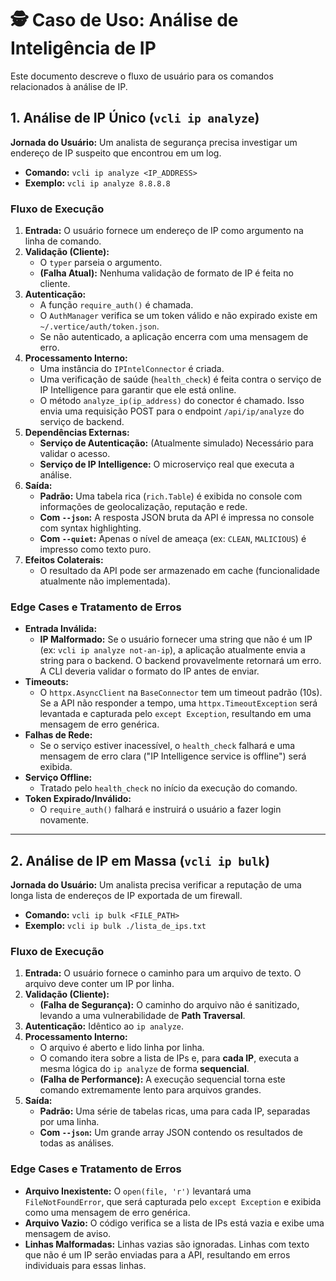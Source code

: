 
# 🕵️ Caso de Uso: Análise de Inteligência de IP

Este documento descreve o fluxo de usuário para os comandos relacionados à análise de IP.

## 1. Análise de IP Único (`vcli ip analyze`)

**Jornada do Usuário:**
Um analista de segurança precisa investigar um endereço de IP suspeito que encontrou em um log.

- **Comando:** `vcli ip analyze <IP_ADDRESS>`
- **Exemplo:** `vcli ip analyze 8.8.8.8`

### Fluxo de Execução

1.  **Entrada:** O usuário fornece um endereço de IP como argumento na linha de comando.
2.  **Validação (Cliente):**
    - O `typer` parseia o argumento.
    - **(Falha Atual):** Nenhuma validação de formato de IP é feita no cliente.
3.  **Autenticação:**
    - A função `require_auth()` é chamada.
    - O `AuthManager` verifica se um token válido e não expirado existe em `~/.vertice/auth/token.json`.
    - Se não autenticado, a aplicação encerra com uma mensagem de erro.
4.  **Processamento Interno:**
    - Uma instância do `IPIntelConnector` é criada.
    - Uma verificação de saúde (`health_check`) é feita contra o serviço de IP Intelligence para garantir que ele está online.
    - O método `analyze_ip(ip_address)` do conector é chamado. Isso envia uma requisição POST para o endpoint `/api/ip/analyze` do serviço de backend.
5.  **Dependências Externas:**
    - **Serviço de Autenticação:** (Atualmente simulado) Necessário para validar o acesso.
    - **Serviço de IP Intelligence:** O microserviço real que executa a análise.
6.  **Saída:**
    - **Padrão:** Uma tabela rica (`rich.Table`) é exibida no console com informações de geolocalização, reputação e rede.
    - **Com `--json`:** A resposta JSON bruta da API é impressa no console com syntax highlighting.
    - **Com `--quiet`:** Apenas o nível de ameaça (ex: `CLEAN`, `MALICIOUS`) é impresso como texto puro.
7.  **Efeitos Colaterais:**
    - O resultado da API pode ser armazenado em cache (funcionalidade atualmente não implementada).

### Edge Cases e Tratamento de Erros

- **Entrada Inválida:**
  - **IP Malformado:** Se o usuário fornecer uma string que não é um IP (ex: `vcli ip analyze not-an-ip`), a aplicação atualmente envia a string para o backend. O backend provavelmente retornará um erro. A CLI deveria validar o formato do IP antes de enviar.
- **Timeouts:**
  - O `httpx.AsyncClient` na `BaseConnector` tem um timeout padrão (10s). Se a API não responder a tempo, uma `httpx.TimeoutException` será levantada e capturada pelo `except Exception`, resultando em uma mensagem de erro genérica.
- **Falhas de Rede:**
  - Se o serviço estiver inacessível, o `health_check` falhará e uma mensagem de erro clara ("IP Intelligence service is offline") será exibida.
- **Serviço Offline:**
  - Tratado pelo `health_check` no início da execução do comando.
- **Token Expirado/Inválido:**
  - O `require_auth()` falhará e instruirá o usuário a fazer login novamente.

---

## 2. Análise de IP em Massa (`vcli ip bulk`)

**Jornada do Usuário:**
Um analista precisa verificar a reputação de uma longa lista de endereços de IP exportada de um firewall.

- **Comando:** `vcli ip bulk <FILE_PATH>`
- **Exemplo:** `vcli ip bulk ./lista_de_ips.txt`

### Fluxo de Execução

1.  **Entrada:** O usuário fornece o caminho para um arquivo de texto. O arquivo deve conter um IP por linha.
2.  **Validação (Cliente):**
    - **(Falha de Segurança):** O caminho do arquivo não é sanitizado, levando a uma vulnerabilidade de **Path Traversal**.
3.  **Autenticação:** Idêntico ao `ip analyze`.
4.  **Processamento Interno:**
    - O arquivo é aberto e lido linha por linha.
    - O comando itera sobre a lista de IPs e, para **cada IP**, executa a mesma lógica do `ip analyze` de forma **sequencial**.
    - **(Falha de Performance):** A execução sequencial torna este comando extremamente lento para arquivos grandes.
5.  **Saída:**
    - **Padrão:** Uma série de tabelas ricas, uma para cada IP, separadas por uma linha.
    - **Com `--json`:** Um grande array JSON contendo os resultados de todas as análises.

### Edge Cases e Tratamento de Erros

- **Arquivo Inexistente:** O `open(file, 'r')` levantará uma `FileNotFoundError`, que será capturada pelo `except Exception` e exibida como uma mensagem de erro genérica.
- **Arquivo Vazio:** O código verifica se a lista de IPs está vazia e exibe uma mensagem de aviso.
- **Linhas Malformadas:** Linhas vazias são ignoradas. Linhas com texto que não é um IP serão enviadas para a API, resultando em erros individuais para essas linhas.
